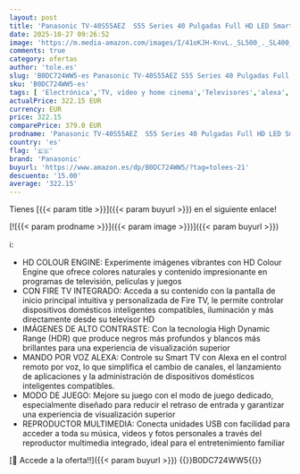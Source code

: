 ```yaml
---
layout: post
title: 'Panasonic TV-40S55AEZ  S55 Series 40 Pulgadas Full HD LED Smart TV  2024  Fire TV  HD Colour Engine  HDR  Alexa Control De Voz  Modo De Juego  Reproductor Multimedia  Experiencia Visual Excepcional'
date: 2025-10-27 09:26:52
image: 'https://m.media-amazon.com/images/I/41oKJH-KnvL._SL500_._SL400_.jpg'
comments: true
category: ofertas
author: 'tole.es'
slug: 'B0DC724WW5-es Panasonic TV-40S55AEZ S55 Series 40 Pulgadas Full HD LED...'
sku: 'B0DC724WW5-es'
tags: [ 'Electrónica','TV, vídeo y home cinema','Televisores','alexa','panasonic','🇪🇸', ]
actualPrice: 322.15 EUR
currency: EUR
price: 322.15
comparePrice: 379.0 EUR
prodname: 'Panasonic TV-40S55AEZ  S55 Series 40 Pulgadas Full HD LED Smart TV  2024  Fire TV  HD Colour Engine  HDR  Alexa Control De Voz  Modo De Juego  Reproductor Multimedia  Experiencia Visual Excepcional'
country: 'es'
flag: '🇪🇸'
brand: 'Panasonic'
buyurl: 'https://www.amazon.es/dp/B0DC724WW5/?tag=tolees-21'
descuento: '15.00'
average: '322.15'
---
```


Tienes [{{< param title >}}]({{< param buyurl >}}) en el siguiente enlace!

[![{{< param prodname >}}]({{< param image >}})]({{< param buyurl >}})

ℹ️:

- HD COLOUR ENGINE: Experimente imágenes vibrantes con HD Colour Engine que ofrece colores naturales y contenido impresionante en programas de televisión, películas y juegos
- CON FIRE TV INTEGRADO: Acceda a su contenido con la pantalla de inicio principal intuitiva y personalizada de Fire TV, le permite controlar dispositivos domésticos inteligentes compatibles, iluminación y más directamente desde su televisor HD
- IMÁGENES DE ALTO CONTRASTE: Con la tecnología High Dynamic Range (HDR) que produce negros más profundos y blancos más brillantes para una experiencia de visualización superior
- MANDO POR VOZ ALEXA: Controle su Smart TV con Alexa en el control remoto por voz, lo que simplifica el cambio de canales, el lanzamiento de aplicaciones y la administración de dispositivos domésticos inteligentes compatibles.
- MODO DE JUEGO: Mejore su juego con el modo de juego dedicado, especialmente diseñado para reducir el retraso de entrada y garantizar una experiencia de visualización superior
- REPRODUCTOR MULTIMEDIA: Conecta unidades USB con facilidad para acceder a toda su música, videos y fotos personales a través del reproductor multimedia integrado, ideal para el entretenimiento familiar

[🛒 Accede a la oferta!!]({{< param buyurl >}})
{{<world>}}B0DC724WW5{{</world>}}
